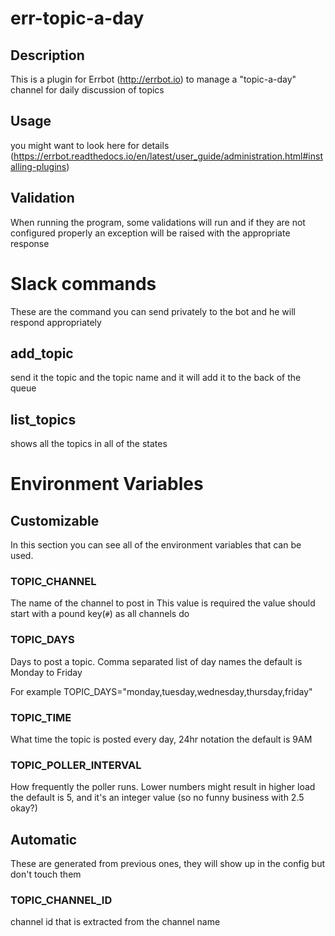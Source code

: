 # err-topic-a-day

## Description
This is a plugin for Errbot (http://errbot.io) to manage a "topic-a-day" channel for daily discussion of topics

## Usage
you might want to look here for details (https://errbot.readthedocs.io/en/latest/user_guide/administration.html#installing-plugins)

## Validation
When running the program, some validations will run and if they are not configured properly an exception will be raised with the appropriate response

# Slack commands
These are the command you can send privately to the bot and he will respond appropriately

## add_topic
send it the topic and the topic name and it will add it to the back of the queue

## list_topics
shows all the topics in all of the states

# Environment Variables

## Customizable
In this section you can see all of the environment variables that can be used.

### TOPIC_CHANNEL
The name of the channel to post in
This value is required
the value should start with a pound key(`#`) as all channels do 


### TOPIC_DAYS
Days to post a topic. Comma separated list of day names
the default is Monday to Friday 

For example TOPIC_DAYS="monday,tuesday,wednesday,thursday,friday"

### TOPIC_TIME
What time the topic is posted every day, 24hr notation
the default is 9AM

### TOPIC_POLLER_INTERVAL
How frequently the poller runs. Lower numbers might result in higher load
the default is 5, and it's an integer value (so no funny business with 2.5 okay?)

## Automatic
These are generated from previous ones, they will show up in the config but don't touch them

### TOPIC_CHANNEL_ID
channel id that is extracted from the channel name

